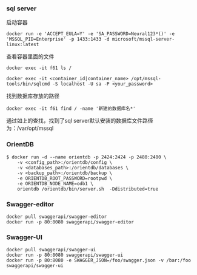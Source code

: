 

### sql server
启动容器
```
docker run -e 'ACCEPT_EULA=Y' -e 'SA_PASSWORD=Neural123*()' -e 'MSSQL_PID=Enterprise' -p 1433:1433 -d microsoft/mssql-server-linux:latest
```

<!-- ```
docker run -v /Users/jinfei/Laboratory/DockerShare/MSSqlServer/mssql/data:/var/opt/mssql/data -u 0 -e 'ACCEPT_EULA=Y' -e 'SA_PASSWORD=Neural123*()' -e 'MSSQL_PID=Enterprise' -p 1433:1433 -d microsoft/mssql-server-linux:latest
``` -->

查看容器里面的文件
```
docker exec -it f61 ls /
```

```
docker exec -it <container_id|container_name> /opt/mssql-tools/bin/sqlcmd -S localhost -U sa -P <your_password>
```

找到数据库存放的路径
```
docker exec -it f61 find / -name '新建的数据库名*'
```
通过如上的查找，找到了sql server默认安装的数据库文件路径为：/var/opt/mssql

### OrientDB
```
$ docker run -d --name orientdb -p 2424:2424 -p 2480:2480 \
    -v <config_path>:/orientdb/config \
    -v <databases_path>:/orientdb/databases \
    -v <backup_path>:/orientdb/backup \
    -e ORIENTDB_ROOT_PASSWORD=rootpwd \
    -e ORIENTDB_NODE_NAME=odb1 \
    orientdb /orientdb/bin/server.sh  -Ddistributed=true
```

### Swagger-editor

```
docker pull swaggerapi/swagger-editor
docker run -p 80:8080 swaggerapi/swagger-editor
```

### Swagger-UI

```
docker pull swaggerapi/swagger-ui
docker run -p 80:8080 swaggerapi/swagger-ui
docker run -p 80:8080 -e SWAGGER_JSON=/foo/swagger.json -v /bar:/foo swaggerapi/swagger-ui

```